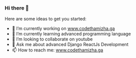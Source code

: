 ### Hi there 👋

Here are some ideas to get you started:

- 🔭 I’m currently working on www.codethamizha.ga
- 🌱 I’m currently learning advanced programming language
- 👯 I’m looking to collaborate on youtube
- 💬 Ask me about advanced Django ReactJs Development
- 📫 How to reach me: www.codethamizha.ga
